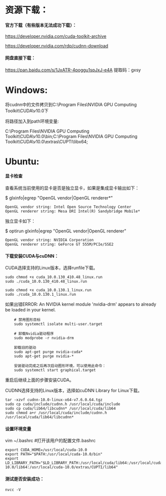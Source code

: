 # 资源下载：

#### 官方下载（有些版本无法成功下载）：

https://developer.nvidia.com/cuda-toolkit-archive

https://developer.nvidia.com/rdp/cudnn-download

#### 网盘直接下载：
https://pan.baidu.com/s/1JxATR-4poggu1spJxJ-e4A 提取码：gxsy

# Windows:

将cudnn中的文件拷贝到C:\Program Files\NVIDIA GPU Computing Toolkit\CUDA\v10.0下

将路径加入到path环境变量:

C:\Program Files\NVIDIA GPU Computing Toolkit\CUDA\v10.0\bin;C:\Program Files\NVIDIA GPU Computing Toolkit\CUDA\v10.0\extras\CUPTI\libx64;

# Ubuntu:

#### 显卡检查

查看系统当前使用的显卡是否是独立显卡，如果是集成显卡输出如下：

$ glxinfo|egrep "OpenGL vendor|OpenGL renderer*"

    OpenGL vendor string: Intel Open Source Technology Center
    OpenGL renderer string: Mesa DRI Intel(R) Sandybridge Mobile*
  
独立显卡如下：

$ optirun glxinfo|egrep "OpenGL vendor|OpenGL renderer"

    OpenGL vendor string: NVIDIA Corporation
    OpenGL renderer string: GeForce GT 555M/PCIe/SSE2

#### 下载安装CUDA与cuDNN：

CUDA选择支持的Linux版本，选择runfile下载。

    sudo chmod +x cuda_10.0.130_410.48_linux.run 
    sudo ./cuda_10.0.130_410.48_linux.run
 
    sudo chmod +x cuda_10.0.130.1_linux.run 
    sudo ./cuda_10.0.130.1_linux.run


如果出错ERROR: An NVIDIA kernel module 'nvidia-drm' appears to already be loaded in your kernel.
       
        # 禁用图形目标
        sudo systemctl isolate multi-user.target

        # 卸载Nvidia驱动程序
        sudo modprobe -r nvidia-drm
        
        卸载旧的驱动
        sudo apt-get purge nvidia-cuda*
        sudo apt-get purge nvidia-*
        
        安装驱动完成之后再次启动图形环境，可以使用此命令：
        sudo systemctl start graphical.target

重启后继续上面的步骤安装CUDA。


CUDNN选择支持的Linux版本，选择如cuDNN Library for Linux下载。
    
    tar -xzvf cudnn-10.0-linux-x64-v7.6.0.64.tgz
    sudo cp cuda/include/cudnn.h /usr/local/cuda/include
    sudo cp cuda/lib64/libcudnn* /usr/local/cuda/lib64 
    sudo chmod a+r /usr/local/cuda/include/cudnn.h /usr/local/cuda/lib64/libcudnn*


#### 设置环境变量

vim ~/.bashrc   #打开该用户的配置文件.bashrc

    export CUDA_HOME=/usr/local/cuda-10.0
    export PATH="$PATH:/usr/local/cuda-10.0/bin"
    export LD_LIBRARY_PATH="$LD_LIBRARY_PATH:/usr/local/cuda/lib64:/usr/local/cuda-10.0/lib64:/usr/local/cuda-10.0/extras/CUPTI/lib64"

#### 测试是否安装成功：

    nvcc -V


